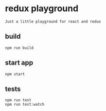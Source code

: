# redux playground

    Just a little playground for react and redux

## build

    npm run build

## start app

    npm start

## tests

    npm run test
    npm run test:watch
